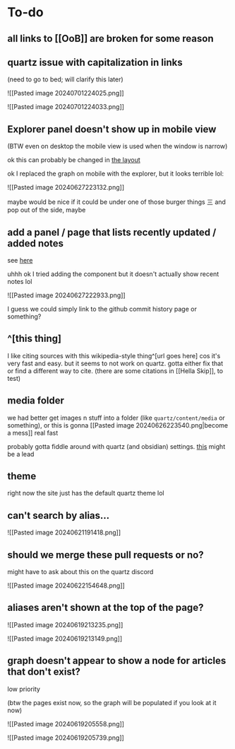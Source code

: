 # To-do
## all links to [[OoB]] are broken for some reason
## quartz issue with capitalization in links
(need to go to bed; will clarify this later)

![[Pasted image 20240701224025.png]]

![[Pasted image 20240701224033.png]]
## Explorer panel doesn't show up in mobile view
(BTW even on desktop the mobile view is used when the window is narrow)

ok this can probably be changed in [the layout](https://quartz.jzhao.xyz/layout)

ok I replaced the graph on mobile with the explorer, but it looks terrible lol:

![[Pasted image 20240627223132.png]]

maybe would be nice if it could be under one of those burger things 三 and pop out of the side, maybe
## add a panel / page that lists recently updated / added notes
see [here](https://quartz.jzhao.xyz/features/recent-notes)

uhhh ok I tried adding the component but it doesn't actually show recent notes lol

![[Pasted image 20240627222933.png]]

I guess we could simply link to the github commit history page or something?
## ^[this thing]
I like citing sources with this wikipedia-style thing^[url goes here] cos it's very fast and easy. but it seems to not work on quartz. gotta either fix that or find a different way to cite. (there are some citations in [[Hella Skip]], to test)
## media folder
we had better get images n stuff into a folder (like `quartz/content/media` or something), or this is gonna [[Pasted image 20240626223540.png|become a mess]] real fast

probably gotta fiddle around with quartz (and obsidian) settings. [this](https://quartz.jzhao.xyz/plugins/CrawlLinks) might be a lead
## theme
right now the site just has the default quartz theme lol
## can't search by alias...
![[Pasted image 20240621191418.png]]
## should we merge these pull requests or no?
might have to ask about this on the quartz discord

![[Pasted image 20240622154648.png]]
## aliases aren't shown at the top of the page?
![[Pasted image 20240619213235.png]]

![[Pasted image 20240619213149.png]]
## graph doesn't appear to show a node for articles that don't exist?
low priority

(btw the pages exist now, so the graph will be populated if you look at it now)

![[Pasted image 20240619205558.png]]

![[Pasted image 20240619205739.png]]